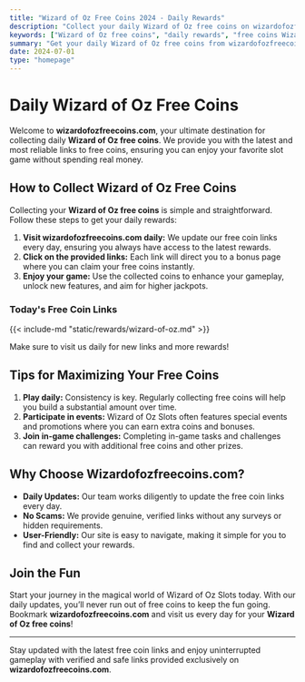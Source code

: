 ```yaml
---
title: "Wizard of Oz Free Coins 2024 - Daily Rewards"
description: "Collect your daily Wizard of Oz free coins on wizardofozfreecoins.com. Get the latest and most reliable links to free coins and enjoy your favorite slot game without spending real money."
keywords: ["Wizard of Oz free coins", "daily rewards", "free coins Wizard of Oz", "bonus links", "slots free coins"]
summary: "Get your daily Wizard of Oz free coins from wizardofozfreecoins.com. Click here for the latest updates and enjoy uninterrupted gameplay with our verified and safe links."
date: 2024-07-01
type: "homepage"
---
```


# Daily Wizard of Oz Free Coins

Welcome to **wizardofozfreecoins.com**, your ultimate destination for collecting daily **Wizard of Oz free coins**. We provide you with the latest and most reliable links to free coins, ensuring you can enjoy your favorite slot game without spending real money.

## How to Collect Wizard of Oz Free Coins

Collecting your **Wizard of Oz free coins** is simple and straightforward. Follow these steps to get your daily rewards:

1. **Visit wizardofozfreecoins.com daily:** We update our free coin links every day, ensuring you always have access to the latest rewards.
2. **Click on the provided links:** Each link will direct you to a bonus page where you can claim your free coins instantly.
3. **Enjoy your game:** Use the collected coins to enhance your gameplay, unlock new features, and aim for higher jackpots.

### Today's Free Coin Links

{{< include-md "static/rewards/wizard-of-oz.md" >}}

Make sure to visit us daily for new links and more rewards!

## Tips for Maximizing Your Free Coins

1. **Play daily:** Consistency is key. Regularly collecting free coins will help you build a substantial amount over time.
2. **Participate in events:** Wizard of Oz Slots often features special events and promotions where you can earn extra coins and bonuses.
3. **Join in-game challenges:** Completing in-game tasks and challenges can reward you with additional free coins and other prizes.

## Why Choose Wizardofozfreecoins.com?

- **Daily Updates:** Our team works diligently to update the free coin links every day.
- **No Scams:** We provide genuine, verified links without any surveys or hidden requirements.
- **User-Friendly:** Our site is easy to navigate, making it simple for you to find and collect your rewards.

## Join the Fun

Start your journey in the magical world of Wizard of Oz Slots today. With our daily updates, you’ll never run out of free coins to keep the fun going. Bookmark **wizardofozfreecoins.com** and visit us every day for your **Wizard of Oz free coins**!

---

Stay updated with the latest free coin links and enjoy uninterrupted gameplay with verified and safe links provided exclusively on **wizardofozfreecoins.com**.